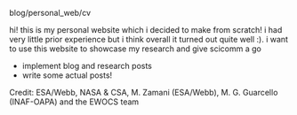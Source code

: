 blog/personal_web/cv

hi! this is my personal website which i decided to make from scratch! i had very little prior experience but i think overall it turned out quite well :). i want to use this website to showcase my research and give scicomm a go

- implement blog and research posts
- write some actual posts!

Credit: ESA/Webb, NASA & CSA, M. Zamani (ESA/Webb), M. G. Guarcello (INAF-OAPA) and the EWOCS team
